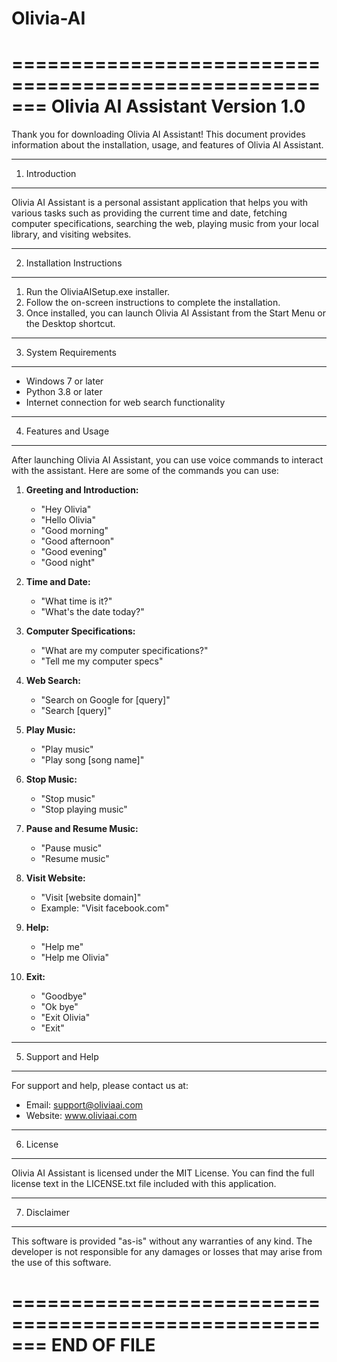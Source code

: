 # Olivia-AI
=======================================================
                   Olivia AI Assistant
                       Version 1.0
=======================================================

Thank you for downloading Olivia AI Assistant! This document provides information about the installation, usage, and features of Olivia AI Assistant.

-------------------------------------------------------
1. Introduction
-------------------------------------------------------
Olivia AI Assistant is a personal assistant application that helps you with various tasks such as providing the current time and date, fetching computer specifications, searching the web, playing music from your local library, and visiting websites. 

-------------------------------------------------------
2. Installation Instructions
-------------------------------------------------------
1. Run the OliviaAISetup.exe installer.
2. Follow the on-screen instructions to complete the installation.
3. Once installed, you can launch Olivia AI Assistant from the Start Menu or the Desktop shortcut.

-------------------------------------------------------
3. System Requirements
-------------------------------------------------------
- Windows 7 or later
- Python 3.8 or later
- Internet connection for web search functionality

-------------------------------------------------------
4. Features and Usage
-------------------------------------------------------
After launching Olivia AI Assistant, you can use voice commands to interact with the assistant. Here are some of the commands you can use:

1. **Greeting and Introduction:**
   - "Hey Olivia"
   - "Hello Olivia"
   - "Good morning"
   - "Good afternoon"
   - "Good evening"
   - "Good night"

2. **Time and Date:**
   - "What time is it?"
   - "What's the date today?"

3. **Computer Specifications:**
   - "What are my computer specifications?"
   - "Tell me my computer specs"

4. **Web Search:**
   - "Search on Google for [query]"
   - "Search [query]"

5. **Play Music:**
   - "Play music"
   - "Play song [song name]"

6. **Stop Music:**
   - "Stop music"
   - "Stop playing music"

7. **Pause and Resume Music:**
   - "Pause music"
   - "Resume music"

8. **Visit Website:**
   - "Visit [website domain]"
   - Example: "Visit facebook.com"

9. **Help:**
   - "Help me"
   - "Help me Olivia"

10. **Exit:**
    - "Goodbye"
    - "Ok bye"
    - "Exit Olivia"
    - "Exit"

-------------------------------------------------------
5. Support and Help
-------------------------------------------------------
For support and help, please contact us at:
- Email: support@oliviaai.com
- Website: www.oliviaai.com

-------------------------------------------------------
6. License
-------------------------------------------------------
Olivia AI Assistant is licensed under the MIT License. You can find the full license text in the LICENSE.txt file included with this application.

-------------------------------------------------------
7. Disclaimer
-------------------------------------------------------
This software is provided "as-is" without any warranties of any kind. The developer is not responsible for any damages or losses that may arise from the use of this software.

=======================================================
                    END OF FILE
=======================================================
